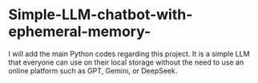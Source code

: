 # Simple-LLM-chatbot-with-ephemeral-memory-
I will add the main Python codes regarding this project. It is a simple LLM that everyone can use on their local storage without the need to use an online platform such as GPT, Gemini, or DeepSeek.
